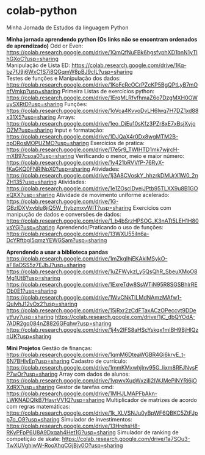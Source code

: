 # colab-python
Minha Jornada de Estudos da linguagem Python

**Minha jornada aprendendo python (Os links não se encontram ordenados de aprendizado)**
Odd or Even: https://colab.research.google.com/drive/1QmQfNuFBk6hgsfvphXD1bnN1yTIhGXoC?usp=sharing <br>
Manipulação de Lista ED: https://colab.research.google.com/drive/1Kq-bz7fJ9j6WxC1S7i8QGqmW8pBJ9cIL?usp=sharing <br>
Testes de funções e Manipulação dos dados: https://colab.research.google.com/drive/1KoFcRcOCrPZcKP5BgQPtLyB7mOnfVmkp?usp=sharing
Primeira Listas de exercícios python: https://colab.research.google.com/drive/1ErqMLRfvfhmaZ6o7DzgMXH0OWuySXRtD?usp=sharing
Funções: https://colab.research.google.com/drive/1oVca4KvvoDvLH6lwq7H7DZ1xd88x31X5?usp=sharing
Arrays: https://colab.research.google.com/drive/1eo_DiEu10sKfz3PZr8xE7xBsjXyjoOZM?usp=sharing
Input e formatação: https://colab.research.google.com/drive/1DJQaX4r0Dx8wgMTM2B-npDRosMOPUZMO?usp=sharing
Exercícios de pratica: https://colab.research.google.com/drive/17e5r9_TWIHTD1mk7wjrcH-mXB97csoa0?usp=sharing
Verificando o menor, meio e maior número: https://colab.research.google.com/drive/1y421bRVVfP-76RyX-fKaGKQ0FNRINpX0?usp=sharing
Atividades: https://colab.research.google.com/drive/1j3A8CVoskY_hhzrkDMUrX1W0_2nZH135?usp=sharing
Atividades: https://colab.research.google.com/drive/1e1ZOsclDvejJPtb95TLXX9u8B1GOxQXX?usp=sharing
Atividade de movimento uniforme acelerado: https://colab.research.google.com/drive/1G-GBzlDXVxvblu8jiQ5W_ftybzmxvWIT?usp=sharing
Exercícios com manipução de dados e conversões de dados: https://colab.research.google.com/drive/1_b4bSrzHPSOG_K3nATt5LEH1H80vsYGj?usp=sharing
Aprendendo/Praticando o uso de funções: https://colab.research.google.com/drive/13WXU55iIn6a-DcYRftbgI5qmzYEWGSam?usp=sharing

**Aprendendo a usar a biblioteca pandas**
https://colab.research.google.com/drive/1mZkgIhjEKAklMSykO-aF8aDSS5z7EJbJ?usp=sharing
https://colab.research.google.com/drive/1uZFWykzl_y5QsQhR_SbeuXMoO8Mg1UtB?usp=sharing
https://colab.research.google.com/drive/1ExreTdw8SsWTiN95R8SGSBhlrREOb0E1?usp=sharing
https://colab.research.google.com/drive/1WvCNkTILMdNAmzMAfw1-QuIvhJ12vOx2?usp=sharing
https://colab.research.google.com/drive/15jRxr2zCdFTaxACzOPeccvt9DDeytfuy?usp=sharing
https://colab.research.google.com/drive/1jC_dbQYOdA-7ADR2gq084nZ8826GFqhw?usp=sharing
https://colab.research.google.com/drive/1j4v2IFS8aHScYskqx1mlBH9BjHlQznUK?usp=sharing

**Mini Projetos**
Gestão de finanças: https://colab.research.google.com/drive/1qmM6DteaWGBR4Gi6krvE_t-6N7BHIvEp?usp=sharing
Cadastro de currículo: https://colab.research.google.com/drive/1mmKMxwhjInv95G_Iixm8RFJNysFP7wOr?usp=sharing
Array com dados de alunos: https://colab.research.google.com/drive/1vpwvXupWxzjII2lWJMePiNYRi6jOXdRX?usp=sharing
Gestor de tarefas cmd: https://colab.research.google.com/drive/1MHJLMAPFbAkn-LWKNADQIkB7HavrVV1Q?usp=sharing
Multiplicador de matrizes de acordo com regras matemáticas: https://colab.research.google.com/drive/1k_XLVSNJu0yBpWF6QBKC5ZtFJpp7o_O9?usp=sharing
Simulador de investimentos: https://colab.research.google.com/drive/13HrehsH8-RKyPFpP6U8A9Dxqah4Het1G?usp=sharing
Simulador de ranking de competição de skate: https://colab.research.google.com/drive/1a7SOu3-TwXUVghiwW-RooXhqCGjBjv0O?usp=sharing
